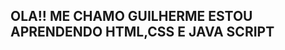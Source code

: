 OLA!! ME CHAMO GUILHERME
ESTOU APRENDENDO HTML,CSS E JAVA SCRIPT 
-
<!---
Guimeurer/Guimeurer is a ✨ special ✨ repository because its `README.md` (this file) appears on your GitHub profile.
You can click the Preview link to take a look at your changes.
--->
